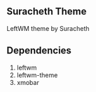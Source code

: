 ## Suracheth Theme

LeftWM theme by Suracheth

## Dependencies

1. leftwm
2. leftwm-theme
3. xmobar

